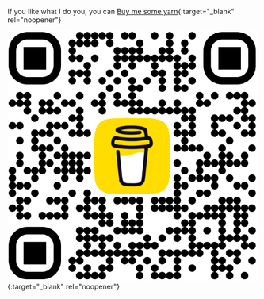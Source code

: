 If you like what I do you, you can [Buy me some yarn](https://buymeacoffee.com/inuitcrochet){:target="_blank" rel="noopener"}


[![Buy me a coffee](../../media/bmc_qr.png)](https://buymeacoffee.com/inuitcrochet){:target="_blank" rel="noopener"}
